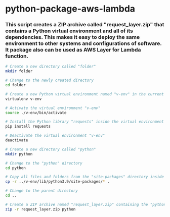 # python-package-aws-lambda

### This script creates a ZIP archive called "request_layer.zip" that contains a Python virtual environment and all of its dependencies. This makes it easy to deploy the same environment to other systems and configurations of software. It package also can be used as AWS Layer for Lambda function.

```bash
# Create a new directory called "folder"
mkdir folder

# Change to the newly created directory
cd folder

# Create a new Python virtual environment named "v-env" in the current directory
virtualenv v-env

# Activate the virtual environment "v-env"
source ./v-env/bin/activate

# Install the Python library "requests" inside the virtual environment "v-env"
pip install requests

# Deactivate the virtual environment "v-env"
deactivate

# Create a new directory called "python"
mkdir python

# Change to the "python" directory
cd python

# Copy all files and folders from the "site-packages" directory inside the "v-env" virtual environment
cp -r ../v-env/lib/python3.9/site-packages/* .

# Change to the parent directory
cd ..

# Create a ZIP archive named "request_layer.zip" containing the "python" directory
zip -r request_layer.zip python
```
